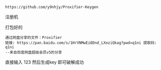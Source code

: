 ```
https://github.com/y9nhjy/Proxifier-Keygen
```

注册机

打包好的

```
通过网盘分享的文件：Proxifier
链接: https://pan.baidu.com/s/1HrVNMwEi8Dnd_LXoziQkag?pwd=q1ni 提取码: q1ni 
--来自百度网盘超级会员v5的分享
```

直接输入 123 然后生成key 即可破解成功